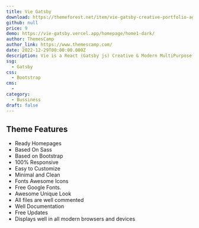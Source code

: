 ```yaml
---
title: Vie Gatsby
download: https://themeforest.net/item/vie-gatsby-creative-portfolio-agency-template/40772252
github: null
price: 9
demo: https://vie-gatsby.vercel.app/homepage/home1-dark/
author: ThemesCamp
author_link: https://www.themescamp.com/
date: 2022-12-29T00:00:00.000Z
description: Vie is a React (Gatsby js) Creative & Modern MultiPurpose Template that is a perfect template for creative agencies and business startups.
ssg:
  - Gatsby
css:
  - Bootstrap
cms:
  - 
category:
  - Bussiness
draft: false
---
```

## Theme Features

- Ready Homepages
- Based On Sass
- Based on Bootstrap
- 100% Responsive
- Easy to Customize
- Minimal and Clean
- Fonts Awesome Icons
- Free Google Fonts.
- Awesome Unique Look
- All files are well commented
- Well Documentation
- Free Updates
- Displays well in all modern browsers and devices
